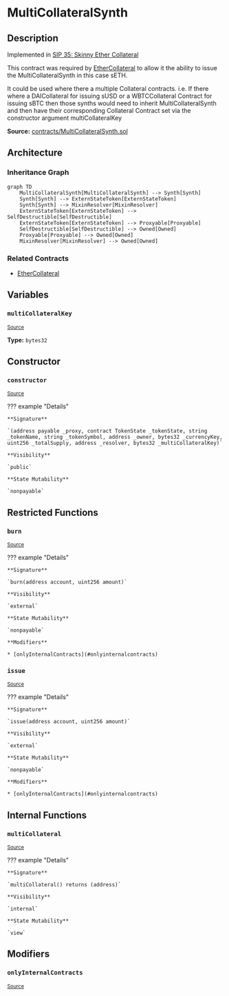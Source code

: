 # MultiCollateralSynth

## Description

Implemented in [SIP 35: Skinny Ether Collateral](https://sips.synthetix.io/sips/sip-35)

This contract was required by [EtherCollateral](EtherCollateral.md) to allow it the ability to issue the MultiCollateralSynth in this case sETH.

It could be used where there a multiple Collateral contracts.
i.e. If there where a DAICollateral for issuing sUSD or a WBTCCollateral Contract for issuing sBTC then those synths would need to inherit MultiCollateralSynth and then have their corresponding Collateral Contract set via the constructor argument multiCollateralKey

**Source:** [contracts/MultiCollateralSynth.sol](https://github.com/Synthetixio/synthetix/tree/v2.24.0/contracts/MultiCollateralSynth.sol)

## Architecture

### Inheritance Graph

```mermaid
graph TD
    MultiCollateralSynth[MultiCollateralSynth] --> Synth[Synth]
    Synth[Synth] --> ExternStateToken[ExternStateToken]
    Synth[Synth] --> MixinResolver[MixinResolver]
    ExternStateToken[ExternStateToken] --> SelfDestructible[SelfDestructible]
    ExternStateToken[ExternStateToken] --> Proxyable[Proxyable]
    SelfDestructible[SelfDestructible] --> Owned[Owned]
    Proxyable[Proxyable] --> Owned[Owned]
    MixinResolver[MixinResolver] --> Owned[Owned]

```

### Related Contracts

- [EtherCollateral](EtherCollateral.md)

## Variables

### `multiCollateralKey`

<sub>[Source](https://github.com/Synthetixio/synthetix/tree/v2.24.0/contracts/MultiCollateralSynth.sol#L9)</sub>

**Type:** `bytes32`

## Constructor

### `constructor`

<sub>[Source](https://github.com/Synthetixio/synthetix/tree/v2.24.0/contracts/MultiCollateralSynth.sol#L13)</sub>

??? example "Details"

    **Signature**

    `(address payable _proxy, contract TokenState _tokenState, string _tokenName, string _tokenSymbol, address _owner, bytes32 _currencyKey, uint256 _totalSupply, address _resolver, bytes32 _multiCollateralKey)`

    **Visibility**

    `public`

    **State Mutability**

    `nonpayable`

## Restricted Functions

### `burn`

<sub>[Source](https://github.com/Synthetixio/synthetix/tree/v2.24.0/contracts/MultiCollateralSynth.sol#L51)</sub>

??? example "Details"

    **Signature**

    `burn(address account, uint256 amount)`

    **Visibility**

    `external`

    **State Mutability**

    `nonpayable`

    **Modifiers**

    * [onlyInternalContracts](#onlyinternalcontracts)

### `issue`

<sub>[Source](https://github.com/Synthetixio/synthetix/tree/v2.24.0/contracts/MultiCollateralSynth.sol#L42)</sub>

??? example "Details"

    **Signature**

    `issue(address account, uint256 amount)`

    **Visibility**

    `external`

    **State Mutability**

    `nonpayable`

    **Modifiers**

    * [onlyInternalContracts](#onlyinternalcontracts)

## Internal Functions

### `multiCollateral`

<sub>[Source](https://github.com/Synthetixio/synthetix/tree/v2.24.0/contracts/MultiCollateralSynth.sol#L31)</sub>

??? example "Details"

    **Signature**

    `multiCollateral() returns (address)`

    **Visibility**

    `internal`

    **State Mutability**

    `view`

## Modifiers

### `onlyInternalContracts`

<sub>[Source](https://github.com/Synthetixio/synthetix/tree/v2.24.0/contracts/MultiCollateralSynth.sol#L58)</sub>
